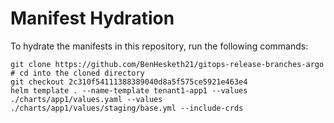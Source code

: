 # Manifest Hydration

To hydrate the manifests in this repository, run the following commands:

```shell
git clone https://github.com/BenHesketh21/gitops-release-branches-argo
# cd into the cloned directory
git checkout 2c310f54111388389040d8a5f575ce5921e463e4
helm template . --name-template tenant1-app1 --values ./charts/app1/values.yaml --values ./charts/app1/values/staging/base.yml --include-crds
```
